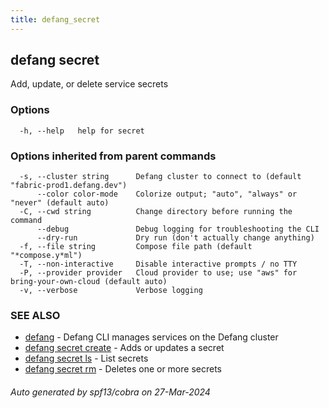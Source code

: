 ```yaml
---
title: defang_secret
---
```

## defang secret

Add, update, or delete service secrets

### Options

```
  -h, --help   help for secret
```

### Options inherited from parent commands

```
  -s, --cluster string      Defang cluster to connect to (default "fabric-prod1.defang.dev")
      --color color-mode    Colorize output; "auto", "always" or "never" (default auto)
  -C, --cwd string          Change directory before running the command
      --debug               Debug logging for troubleshooting the CLI
      --dry-run             Dry run (don't actually change anything)
  -f, --file string         Compose file path (default "*compose.y*ml")
  -T, --non-interactive     Disable interactive prompts / no TTY
  -P, --provider provider   Cloud provider to use; use "aws" for bring-your-own-cloud (default auto)
  -v, --verbose             Verbose logging
```

### SEE ALSO

* [defang](defang.md)	 - Defang CLI manages services on the Defang cluster
* [defang secret create](defang_secret_create.md)	 - Adds or updates a secret
* [defang secret ls](defang_secret_ls.md)	 - List secrets
* [defang secret rm](defang_secret_rm.md)	 - Deletes one or more secrets

###### Auto generated by spf13/cobra on 27-Mar-2024
